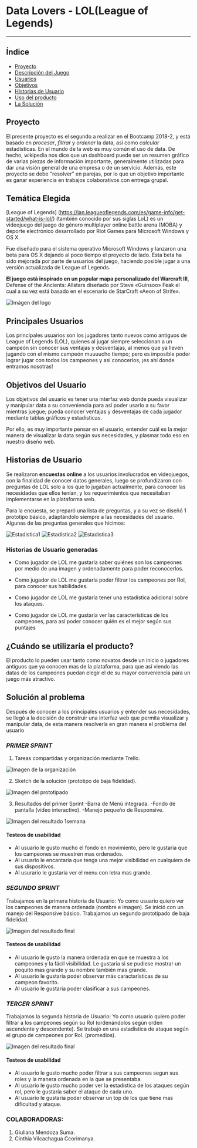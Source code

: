 # Data Lovers - LOL(League of Legends)
***
## Índice

* [Proyecto](#proyecto)
* [Descripción del Juego](#temática-Elegida)
* [Usuarios](#principales-usuarios)
* [Objetivos](#objetivos-del-usuario)
* [Historias de Usuario](#historias-de-usuario)
* [Uso del producto](#¿Cuándo-se-utilizaría-el-producto?)
* [La Solución](#solución-al-problema)


## Proyecto

El presente proyecto es el segundo a realizar en el Bootcamp 2018-2, y está basado en _procesar_, _filtrar_ y _ordenar_ la data, así como _calcular_ estadísticas.
En el mundo de la web es muy común el uso de data. De hecho, wikipedia nos dice que un dashboard puede ser un resumen gráfico de varias piezas de información importante, generalmente utilizadas para dar una visión general de una empresa o de un servicio.
Además, este proyecto se debe "resolver" en parejas, por lo que un objetivo importante es ganar experiencia en trabajos colaborativos con entrega grupal.

## Temática Elegida

[League of Legends] (https://lan.leagueoflegends.com/es/game-info/get-started/what-is-lol/) (también conocido por sus siglas LoL) es un videojuego del juego de género multiplayer online battle arena (MOBA) y deporte electrónico desarrollado por Riot Games para Microsoft Windows y OS X.

Fue diseñado para el sistema operativo Microsoft Windows y lanzaron una beta para OS X dejando al poco tiempo el proyecto de lado. Esta beta ha sido mejorada por parte de usuarios del juego, haciendo posible jugar a una versión actualizada de League of Legends.

**El juego está inspirado en un popular mapa personalizado del Warcraft III**, Defense of the Ancients: Allstars diseñado por Steve «Guinsoo» Feak el cual a su vez está basado en el escenario de StarCraft «Aeon of Strife».

<img src= "img/logo.png" alt="Imágen del logo" style="max-width:80%">

## Principales Usuarios

Los principales usuarios son los jugadores tanto nuevos como antiguos de League of Legends (LOL), quienes al jugar siempre seleccionan a un campeón sin conocer sus ventajas y desventajas, al menos que ya lleven jugando con el mismo campeón muuuucho tiempo; pero es imposible poder lograr jugar con todos los campeones y así conocerlos, ¡es ahí donde entramos nosotras!

## Objetivos del Usuario

Los objetivos del usuario es tener una interfaz web donde pueda visualizar y manipular data a su conveniencia para así poder usarlo a su favor mientras juegue; pueda conocer ventajas y desventajas de cada jugador mediante tablas gráficos y estadísticas.

Por ello, es muy importante pensar en el usuario, entender cuál es la mejor manera de visualizar la data según sus necesidades, y plasmar todo eso en nuestro diseño web.

## Historias de Usuario

Se realizaron **encuestas online** a los usuarios involucrados en videojuegos, con la finalidad de conocer datos generales, luego se profundizaron con preguntas de LOL solo a los que lo jugaban actualmente, para conocer las necesidades que ellos tenían, y los requerimientos que necesitaban implementarse en la plataforma web.

Para la encuesta, se preparó una lista de preguntas, y a su vez se diseñó 1 prototipo básico, adaptándolo siempre a las necesidades del usuario.
Algunas de las preguntas generales que hicimos:

<img src= "img/Estadística1.png" alt="Estadistica1" style="max-width:80%">

<img src= "img/Estadística2.png" alt="Estadistica2" style="max-width:80%">

<img src= "img/Estadística3.png" alt="Estadistica3" style="max-width:80%">


### Historias de Usuario generadas

* 	Como jugador de LOL me gustaría saber quiénes son los campeones por medio de una imagen y ordenadamente para poder reconocerlos.
* 	Como jugador de LOL me gustaría poder filtrar los campeones por Rol, para conocer sus habilidades.
* 	Como jugador de LOL me gustaría tener una estadística adicional sobre los ataques.

* 	Como jugador de LOL me gustaría ver las características de los campeones, para así poder conocer quién es el mejor según sus puntajes

## ¿Cuándo se utilizaría el producto?

El producto lo pueden usar tanto como novatos desde un inicio o jugadores antiguos que ya conocen mas de la plataforma, para que así viendo las datas de los campeones puedan elegir el de su mayor conveniencia para un juego más atractivo.

## Solución al problema

Después de conocer a los principales usuarios y entender sus necesidades, se llegó a la decisión de construir una interfaz web que permita visualizar y manipular data, de esta manera resolvería en gran manera el problema del usuario

### *PRIMER SPRINT*

1) Tareas compartidas y organización mediante Trello.

<img src= "simg/Trello.png" alt="Imagen de la organización" style="max-width:80%">

2) Sketch de la solución (prototipo de baja fidelidad).

<img src= "img/prototipado.jpg" alt="Imagen del prototipado" style="max-width:80%">


3) Resultados del primer Sprint
-Barra de Menú integrada.
-Fondo de pantalla (video interactivo).
-Manejo pequeño de Responsive.

<img src= "img/Semana1.png" alt="Imagen del resultado 1semana" style="max-width:80%">

#### Testeos de usabilidad
- Al usuario le gusto mucho el fondo en movimiento, pero le gustaria que los campeones se muestren mas ordenados.
- Al usuario le encantaria que tenga una mejor visibilidad en cualquiera de sus dispositivos.
- Al usurario le gustaria ver el menu con letra mas grande.

### *SEGUNDO SPRINT*

Trabajamos en la primera historia de Usuario: Yo como usuario quiero ver los campeones de manera ordenada (nombre e imagen).
Se inició con un manejo del Responsive básico.
Trabajamos un segundo prototipado de baja fidelidad.

<img src= "img/Semana2.png" alt="Imagen del resultado final" style="max-width:80%">

#### Testeos de usabilidad
- Al usuario le gusto la manera ordenada en que se muestra a los campeones y la fácil visibilidad. Le gustaria si se pudiese mostrar un poquito mas grande y su nombre también mas grande.
- Al usuario le gustaria poder observar más caractarísticas de su campeon favorito.
- Al usuario le gustaria poder clasificar a sus campeones.

### *TERCER SPRINT*

Trabajamos la segunda historia de Usuario: Yo como usuario quiero poder filtrar a los campeones según su Rol (ordenándolos según orden ascendente y descendente).
Se trabajó en una estadística de ataque según el grupo de campeones por Rol. (promedios).

<img src= "img/Semana3.png" alt="Imagen del resultado final" style="max-width:80%">

#### Testeos de usabilidad
- Al usuario le gusto mucho poder filtrar a sus campeones segun sus roles y la manera ordenada en la que se presentaba.
- Al usuario le gusto mucho poder ver la estadística de los ataques según rol, pero le gustaría saber el ataque de cada uno.
- Al usuario le gustaria poder observar un top de los que tiene mas dificultad y ataque.

### COLABORADORAS:

1.	Giuliana Mendoza Suma.
2.	Cinthia Vilcachagua Ccorimanya.
